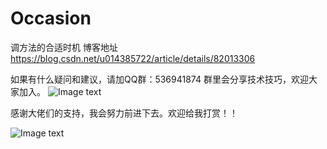 # Occasion
调方法的合适时机
博客地址 https://blog.csdn.net/u014385722/article/details/82013306

如果有什么疑问和建议，请加QQ群：536941874
群里会分享技术技巧，欢迎大家加入。
![Image text](https://github.com/syxxjujing/Occasion/blob/master/app/pictures/%E7%BE%A4qrcode.png)




感谢大佬们的支持，我会努力前进下去。欢迎给我打赏！！

![Image text](https://github.com/syxxjujing/Occasion/blob/master/app/pictures/dashang.png)
